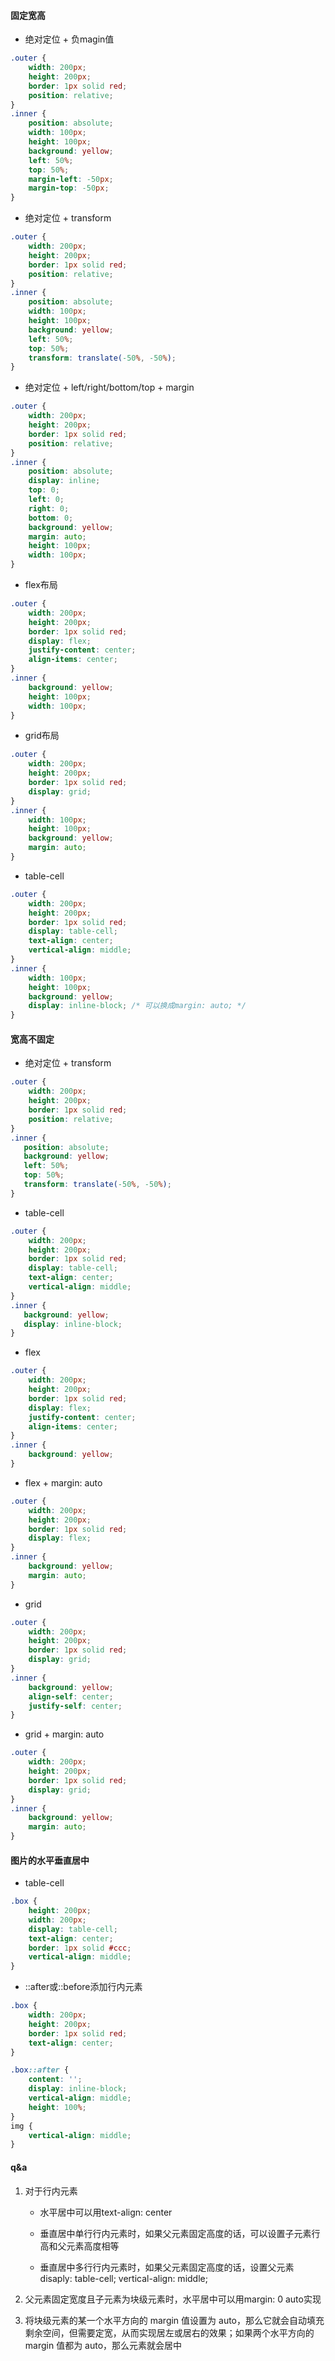 #### 固定宽高

- 绝对定位 + 负magin值

```css
.outer {
    width: 200px;
    height: 200px;
    border: 1px solid red;
    position: relative;
}
.inner {
    position: absolute;
    width: 100px;
    height: 100px;
    background: yellow;
    left: 50%;
    top: 50%;
    margin-left: -50px;
    margin-top: -50px; 
}
```

- 绝对定位 + transform

```css
.outer {
    width: 200px;
    height: 200px;
    border: 1px solid red;
    position: relative;
}
.inner {
    position: absolute;
    width: 100px;
    height: 100px;
    background: yellow;
    left: 50%;
    top: 50%;
    transform: translate(-50%, -50%); 
}
```

- 绝对定位 + left/right/bottom/top + margin

```css
.outer {
    width: 200px;
    height: 200px;
    border: 1px solid red;
    position: relative;
}
.inner {
    position: absolute;
    display: inline;
    top: 0;
    left: 0;
    right: 0;
    bottom: 0;
    background: yellow;
    margin: auto;
    height: 100px;
    width: 100px;
}
```

- flex布局

```css
.outer {
    width: 200px;
    height: 200px;
    border: 1px solid red;
    display: flex;
    justify-content: center;
    align-items: center;
}
.inner {
    background: yellow;
    height: 100px;
    width: 100px;
}
```

- grid布局

```css
.outer {
    width: 200px;
    height: 200px;
    border: 1px solid red;
    display: grid;
}
.inner {
    width: 100px;
    height: 100px;
    background: yellow;
    margin: auto;
}
```

- table-cell

```css
.outer {
    width: 200px;
    height: 200px;
    border: 1px solid red;
    display: table-cell;
    text-align: center;
    vertical-align: middle;
}
.inner {
    width: 100px;
    height: 100px;
    background: yellow;
    display: inline-block; /* 可以换成margin: auto; */
}
```

#### 宽高不固定

- 绝对定位 + transform

```css
.outer {
    width: 200px;
    height: 200px;
    border: 1px solid red;
    position: relative;
}
.inner {
   position: absolute;
   background: yellow;
   left: 50%;
   top: 50%;
   transform: translate(-50%, -50%);
}
```

- table-cell

```css
.outer {
    width: 200px;
    height: 200px;
    border: 1px solid red;
    display: table-cell;
    text-align: center;
    vertical-align: middle;
}
.inner {
   background: yellow;
   display: inline-block;
}
```

- flex

```css
.outer {
    width: 200px;
    height: 200px;
    border: 1px solid red;
    display: flex;
    justify-content: center;
    align-items: center;
}
.inner {
    background: yellow;
}
```

- flex + margin: auto

```css
.outer {
    width: 200px;
    height: 200px;
    border: 1px solid red;
    display: flex;
}
.inner {
    background: yellow;
    margin: auto;
}
```

- grid

```css
.outer {
    width: 200px;
    height: 200px;
    border: 1px solid red;
    display: grid;
}
.inner {
    background: yellow;
    align-self: center;
    justify-self: center;
}
```

- grid + margin: auto

```css
.outer {
    width: 200px;
    height: 200px;
    border: 1px solid red;
    display: grid;
}
.inner {
    background: yellow;
    margin: auto;
}
```

#### 图片的水平垂直居中

- table-cell

```css
.box {
    height: 200px;
    width: 200px;
    display: table-cell;
    text-align: center;
    border: 1px solid #ccc;
    vertical-align: middle;
}
```

- ::after或::before添加行内元素

```css
.box {
    width: 200px;
    height: 200px;
    border: 1px solid red;
    text-align: center;
}

.box::after {
    content: '';
    display: inline-block;
    vertical-align: middle;
    height: 100%;
}
img {
    vertical-align: middle;
}
```

#### q&a

1. 对于行内元素

    - 水平居中可以用text-align: center
    
    - 垂直居中单行行内元素时，如果父元素固定高度的话，可以设置子元素行高和父元素高度相等

    - 垂直居中多行行内元素时，如果父元素固定高度的话，设置父元素 disaply: table-cell; vertical-align: middle;

2. 父元素固定宽度且子元素为块级元素时，水平居中可以用margin: 0 auto实现

3. 将块级元素的某一个水平方向的 margin 值设置为 auto，那么它就会自动填充剩余空间，但需要定宽，从而实现居左或居右的效果；如果两个水平方向的 margin 值都为 auto，那么元素就会居中